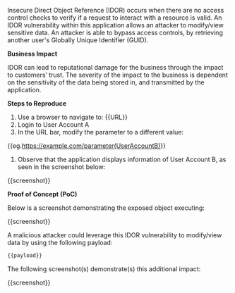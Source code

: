 Insecure Direct Object Reference (IDOR) occurs when there are no access control checks to verify if a request to interact with a resource is valid. An IDOR vulnerability within this application allows an attacker to modify/view sensitive data. An attacker is able to bypass access controls, by retrieving another user's Globally Unique Identifier (GUID).

**Business Impact**

IDOR can lead to reputational damage for the business through the impact to customers’ trust. The severity of the impact to the business is dependent on the sensitivity of the data being stored in, and transmitted by the application.

**Steps to Reproduce**

1. Use a browser to navigate to: {{URL}}
1. Login to User Account A
1. In the URL bar, modify the parameter to a different value:

{{eg.<https://example.com/parameter(UserAccountB)>}}

1. Observe that the application displays information of User Account B, as seen in the screenshot below:  

{{screenshot}}

**Proof of Concept (PoC)**

Below is a screenshot demonstrating the exposed object executing:

{{screenshot}}

A malicious attacker could leverage this IDOR vulnerability to modify/view data by using the following payload:  
  
``` bash
{{payload}}
```

The following screenshot(s) demonstrate(s) this additional impact:

{{screenshot}}
